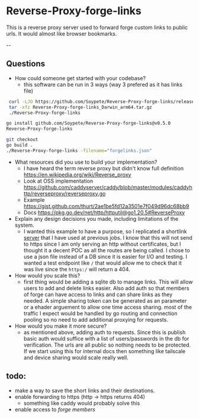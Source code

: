 # Reverse-Proxy-forge-links

This is a reverse proxy server used to forward forge custom links to public urls. It would almost like browser bookmarks.

--

## Questions

* How could someone get started with your codebase?
  * this software can be run in 3 ways (way 3 prefered as it has links file) 

```bash
 curl -LJO https://github.com/Soypete/Reverse-Proxy-forge-links/releases/download/v0.5.0/Reverse-Proxy-forge-links_Darwin_arm64.tar.gz
 tar -xfz Reverse-Proxy-forge-links_Darwin_arm64.tar.gz
 ./Reverse-Proxy-forge-links
```

```bash
go install github.com/Soypete/Reverse-Proxy-forge-links@v0.5.0
Reverse-Proxy-forge-links 
```

```bash
git checkout
go build .
./Reverse-Proxy-forge-links -filename="forgelinks.json"
```

* What resources did you use to build your implementation?
  * I have heard the term reverse proxy but didn't know full definition https://en.wikipedia.org/wiki/Reverse_proxy
  * Look at OSS implementation https://github.com/caddyserver/caddy/blob/master/modules/caddyhttp/reverseproxy/reverseproxy.go
  * Example https://gist.github.com/thurt/2ae1be5fd12a3501e7f049d96dc68bb9
  * Docs https://pkg.go.dev/net/http/httputil@go1.20.5#ReverseProxy
* Explain any design decisions you made, including limitations of the system.
  * I wanted this example to have a purpose, so I replicated a shortlink [server](https://www.golinks.io/) that I have used at previous jobs. I know that this will not send to https since I am only serving an http without certificates, but I thought it a decent POC as all the routes are being called. I chose to use a json file instead of a DB since it is easier for I/O and testing. I wanted a test endpoint like `/` that would allow me to check that it was live since the `https:/` will return a 404.
* How would you scale this?
  * first thing would be adding a sqlite db to manage links. This will allow users to add and delete links easier. Also add auth so that members of forge can have access to links and can share links as they needed. A simple sharing token can be generated as an parameter or a ehader arguement to allow one time access sharing. most of the traffic I expect would be handled by go routing and connection pooling so no need to add additional proxying for requests.
* How would you make it more secure?
  * as mentioned above, adding auth to requests. Since this is publish basic auth would suffice with a list of users/passwords in the db for verification. The urls are all public so nothing needs to be protected. If we start using this for internal docs then something like tailscale and device sharing would scale really well.

## todo:

* make a way to save the short links and their destinations.
* enable forwarding to https (http -> https returns 404)
  * something like caddy would probably solve this
* enable access to _forge members_
